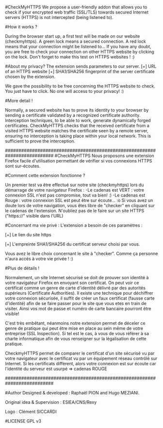 #CheckMyHTTPS
We propose a user-friendly addon that allows you to check if your encrypted web traffic (SSL/TLS) towards secured Internet servers (HTTPS) is not intercepted (being listened to). 

#How it works ?

During the browser start up, a first test will be made on our website (checkmyhttps).
A green lock means a secured connection.
A red lock means that your connection might be listened to...
If you have any doubt, you are free to check your connection on other HTTPS website by clicking on the lock. Don't forget to make this test on HTTPS websites ! :)

#About my privacy?
The extension sends parameters to our server.
[+] URL of an HTTPS website
[+] SHA1/SHA256 fingerprint of the server certificate chosen by the extension.

We gave the possibility to be free concerning the HTTPS website to check. You just have to click. No one will access to your privacy! :)

#More detail !

Normally, a secured website has to prove its identity to your browser by sending a certificate validated by a recognized certificate authority. Interception techniques, to be able to work, generate dynamically forged certificates.
CheckMyHTTPS checks that the received certificate from a visited HTTPS website matches the certificate seen by a remote server, ensuring no interception is taking place within your local network. This is sufficient to prove the interception.

##########################################################################
#CheckMyHTTPS
Nous proposons une extension Firefox facile d'utilisation permettant de vérifier si vos connexions HTTPS sont sur-écoutes.

#Comment cette extension fonctionne ?

Un premier test va être effectué sur notre site (checkmyhttps) lors du démarrage de votre navigateur Firefox :
-Le cadenas est VERT : votre connexion SSL n'est pas compromise, tout va bien! :)
-Le cadenas est Rouge : votre connexion SSL est peut être sur écoute... :o
Si vous avez un doute lors de votre navigation, vous êtes libre de "checker" en cliquant sur le cadenas de l'extension.
N'oubliez pas de le faire sur un site HTTPS ("https://" visible dans l'URL)

#Concernant ma vie privé :
L'extension a besoin de ces paramètres :

[+] Le lien du site https

[+] L'empreinte SHA1/SHA256 du certificat serveur choisi par vous.

Vous avez le libre choix concernant le site à "checker". Comme ça personne n'aura accès à votre vie privée ! :)

#Plus de détails !

Normalement, un site Internet sécurisé se doit de prouver son identité à votre navigateur Firefox en envoyant son certificat. On peut voir ce certificat comme un genre de carte d'identité délivré par des autorités supérieurs (Certificate Authorities). Il existe une technique pour déchiffrer votre connexion sécurisée, il suffit de créer un faux certificat (fausse carte d'identité) afin de se faire passer pour le site que vous etes en train de visiter. Ainsi vos mot de passe et numéro de carte bancaire pourront être visible!

C'est très embêtant, néanmoins notre extension permet de déceler ce genre de pratique qui peut être mise en place au sein même de votre entreprise (SSL Inspection). Si tel est le cas, à vous de vous référer à sa charte informatique afin de vous renseigner sur la légalisation de cette pratique.

CheckmyHTTPS permet de comparer le certificat d'un site sécurisé vu par votre navigateur avec le certificat vu par un équipement réseau contrôlé sur Internet. Si les certificats diffèrent, alors votre connexion est sur écoute car l'identité du serveur est usurpé => cadenas ROUGE

##########################################################################

#Author
Designed & developed : Raphaël PION and Hugo MEZIANI. 

Original idea & Supervision : ESIEA/CNS/Rexy

Logo : Clément SICCARDI

#LICENSE
GPL v3



